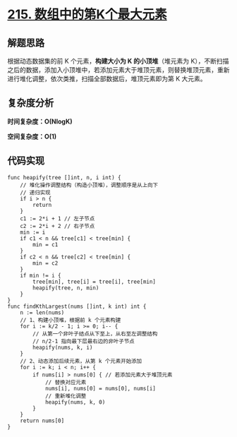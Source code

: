 # [**215. 数组中的第K个最大元素**](https://leetcode-cn.com/problems/kth-largest-element-in-an-array/)

## 解题思路

根据动态数据集的前 K 个元素，**构建大小为 K 的小顶堆**（堆元素为 K），不断扫描之后的数据，添加入小顶堆中，若添加元素大于堆顶元素，则替换堆顶元素，重新进行堆化调整，依次类推，扫描全部数据后，堆顶元素即为第 K 大元素。

## 复杂度分析

**时间复杂度：O(NlogK)**

**空间复杂度：O(1)** 

## 代码实现

```golang
func heapify(tree []int, n, i int) {
	// 堆化操作调整结构（构造小顶堆），调整顺序是从上向下
	// 递归实现
	if i > n {
		return
	}
	c1 := 2*i + 1 // 左子节点
	c2 := 2*i + 2 // 右子节点
	min := i
	if c1 < n && tree[c1] < tree[min] {
		min = c1
	}
	if c2 < n && tree[c2] < tree[min] {
		min = c2
	}
	if min != i {
		tree[min], tree[i] = tree[i], tree[min]
		heapify(tree, n, min)
	}
}
func findKthLargest(nums []int, k int) int {
	n := len(nums)
	// 1、构建小顶堆，根据前 k 个元素构建
	for i := k/2 - 1; i >= 0; i-- {
		// 从第一个非叶子结点从下至上，从右至左调整结构
		// n/2-1 指向最下层最右边的非叶子节点
		heapify(nums, k, i)
	}
	// 2、动态添加后续元素，从第 k 个元素开始添加
	for i := k; i < n; i++ {
		if nums[i] > nums[0] { // 若添加元素大于堆顶元素
			// 替换对应元素
			nums[i], nums[0] = nums[0], nums[i]
			// 重新堆化调整
			heapify(nums, k, 0)
		}
	}
	return nums[0]
}
```
